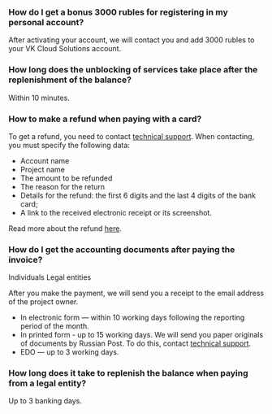 ### How do I get a bonus 3000 rubles for registering in my personal account?

After activating your account, we will contact you and add 3000 rubles to your VK Cloud Solutions account.

### How long does the unblocking of services take place after the replenishment of the balance?

Within 10 minutes.

### How to make a refund when paying with a card?

To get a refund, you need to contact [technical support](https://mcs.mail.ru/docs/ru/contacts). When contacting, you must specify the following data:

- Account name
- Project name
- The amount to be refunded
- The reason for the return
- Details for the refund: the first 6 digits and the last 4 digits of the bank card;
- A link to the received electronic receipt or its screenshot.

Read more about the refund [here](https://mcs.mail.ru/docs/en/additionals/billing/operations/refund).

### How do I get the accounting documents after paying the invoice?

<tabs>
<tablist>
<tab>Individuals</tab>
<tab>Legal entities</tab>
</tablist>
<tabpanel>

After you make the payment, we will send you a receipt to the email address of the project owner.

</tabpanel>
<tabpanel>

- In electronic form — within 10 working days following the reporting period of the month.
- In printed form - up to 15 working days. We will send you paper originals of documents by Russian Post. To do this, contact [technical support](https://mcs.mail.ru/docs/ru/contacts).
- EDO — up to 3 working days.

</tabpanel>
</tabs>

### How long does it take to replenish the balance when paying from a legal entity?

Up to 3 banking days.
